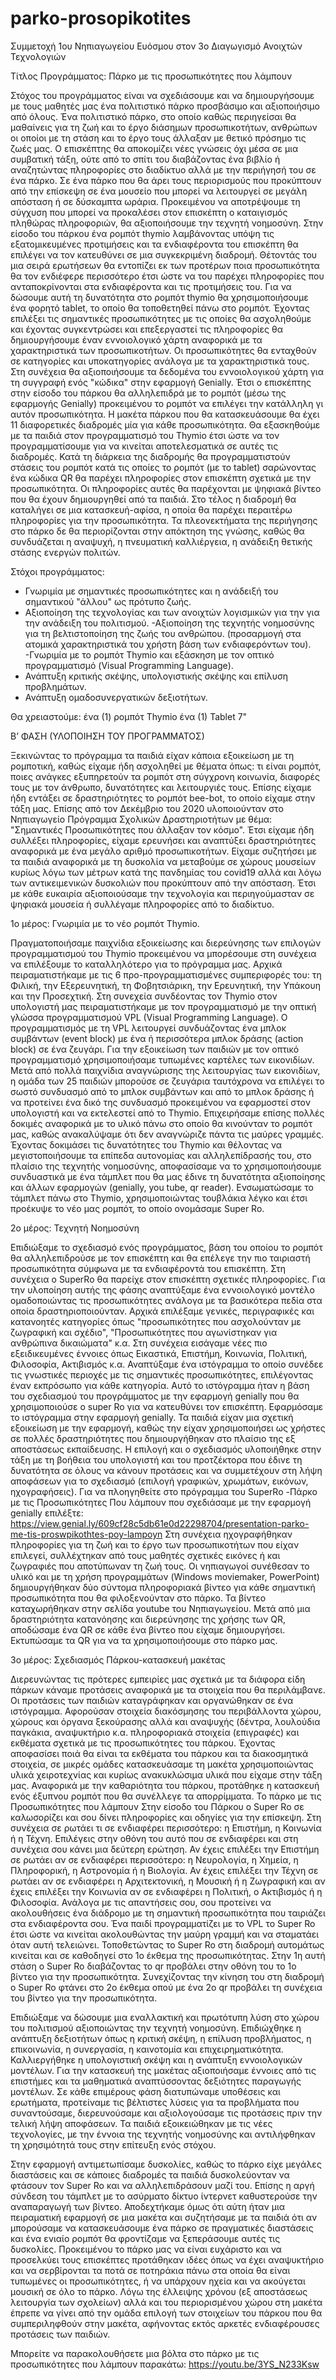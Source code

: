 # parko-prosopikotites
Συμμετοχή 1ου Νηπιαγωγείου Ευόσμου στον 3ο Διαγωγισμό Ανοιχτών Τεχνολογιών

Τίτλος Προγράμματος: Πάρκο με τις προσωπικότητες που λάμπουν

Στόχος του προγράμματος είναι να σχεδιάσουμε και να δημιουργήσουμε με τους μαθητές μας ένα πολιτιστικό πάρκο προσβάσιμο και αξιοποιήσιμο από όλους.
Ένα πολιτιστικό πάρκο, στο οποίο καθώς περιηγείσαι θα μαθαίνεις για τη ζωή και το έργο διάσημων προσωπικοτήτων, ανθρώπων οι οποίοι με τη στάση και το έργο τους άλλαξαν με θετικό πρόσημο τις ζωές μας. Ο επισκέπτης θα αποκομίζει νέες γνώσεις όχι μέσα σε μια συμβατική τάξη, ούτε από το σπίτι του διαβάζοντας ένα βιβλίο ή αναζητώντας πληροφορίες στο διαδίκτυο αλλά με την περιήγησή του σε ένα πάρκο. Σε ένα πάρκο που θα άρει τους περιορισμούς που προκύπτουν από την επίσκεψη σε ένα μουσείο που μπορεί να λειτουργεί σε μεγάλη απόσταση ή σε δύσκαμπτα ωράρια. 
Προκειμένου να αποτρέψουμε τη σύγχυση που μπορεί να προκαλέσει στον επισκέπτη ο καταιγισμός πληθώρας πληροφοριών, θα αξιοποιήσουμε την τεχνητή νοημοσύνη. Στην είσοδο του πάρκου ένα ρομπότ thymio λαμβάνοντας υπόψη τις εξατομικευμένες προτιμήσεις και τα ενδιαφέροντα του επισκέπτη θα επιλέγει να τον κατευθύνει σε μια συγκεκριμένη διαδρομή. Θέτοντάς του μια σειρά ερωτήσεων θα εντοπίζει εκ των προτέρων ποια προσωπικότητα θα τον ενδιέφερε περισσότερο έτσι ώστε να του παρέχει πληροφορίες που ανταποκρίνονται στα ενδιαφέροντα και τις προτιμήσεις του. Για να δώσουμε αυτή τη δυνατότητα στο ρομπότ thymio θα χρησιμοποιήσουμε ένα φορητό tablet, το οποίο θα τοποθετηθεί πάνω στο ρομπότ. 
Έχοντας επιλέξει τις σημαντικές προσωπικότητες με τις οποίες θα ασχοληθούμε και έχοντας συγκεντρώσει και επεξεργαστεί τις πληροφορίες θα δημιουργήσουμε έναν εννοιολογικό χάρτη αναφορικά με τα χαρακτηριστικά των προσωπικοτήτων. Οι προσωπικότητες θα ενταχθούν σε κατηγορίες και υποκατηγορίες ανάλογα με τα χαρακτηριστικά τους. Στη συνέχεια θα αξιοποιήσουμε τα δεδομένα του εννοιολογικού χάρτη για τη συγγραφή ενός "κώδικα" στην εφαρμογή Genially. Έτσι ο επισκέπτης στην είσοδο του πάρκου θα αλληλεπιδρά με το ρομπότ (μέσω της εφαρμογής Genially) προκειμένου το ρομπότ να επιλέγει την κατάλληλη γι αυτόν προσωπικότητα. 
Η μακέτα πάρκου που θα κατασκευάσουμε θα έχει 11 διαφορετικές διαδρομές μία για κάθε προσωπικότητα. Θα εξασκηθούμε με τα παιδιά στον προγραμματισμό του Thymio έτσι ώστε να τον προγραμματίσουμε για να κινείται αποτελεσματικά σε αυτές τις διαδρομές. Κατά τη διάρκεια της διαδρομής θα προγραμματιστούν στάσεις του ρομπότ κατά τις οποίες το ρομπότ (με το tablet) σαρώνοντας ένα κώδικα QR θα παρέχει πληροφορίες στον επισκέπτη σχετικά με την προσωπικότητα. Οι πληροφορίες αυτές θα παρέχονται με ψηφιακά βίντεο που θα έχουν δημιουργηθεί από τα παιδιά. Στο τέλος η διαδρομή θα καταλήγει σε μια κατασκευή-αφίσα, η οποία θα παρέχει περαιτέρω πληροφορίες για την προσωπικότητα. 
Τα πλεονεκτήματα της περιήγησης στο πάρκο δε θα περιορίζονται στην απόκτηση της γνώσης, καθώς θα συνδυάζεται η αναψυχή, η πνευματική καλλιέργεια, η ανάδειξη θετικής στάσης ενεργών πολιτών. 


Στόχοι προγράμματος:
- Γνωριμία με σημαντικές προσωπικότητες και η ανάδειξή του σημαντικού "άλλου" ως πρότυπο ζωής.
- Αξιοποίηση της τεχνολογίας και των ανοιχτών λογισμικών για την για την ανάδειξη του πολιτισμού. 
-Αξιοποίηση της τεχνητής νοημοσύνης για τη βελτιστοποίηση της ζωής του ανθρώπου. (προσαρμογή στα ατομικά χαρακτηριστικά του χρήστη βάση των ενδιαφερόντων του). 
-Γνωριμία με το ρομπότ Thymio και εξάσκηση με τον οπτικό προγραμματισμό (Visual Programming Language).
- Ανάπτυξη κριτικής σκέψης, υπολογιστικής σκέψης και επίλυση προβλημάτων. 
- Ανάπτυξη ομαδοσυνεργατικών δεξιοτήτων.

Θα χρειαστούμε:
 ένα (1) ρομπότ Thymio
ένα (1) Tablet 7" 

Β’ ΦΑΣΗ (ΥΛΟΠΟΙΗΣΗ ΤΟΥ ΠΡΟΓΡΑΜΜΑΤΟΣ)

Ξεκινώντας το πρόγραμμα τα παιδιά είχαν κάποια εξοικείωση με τη ρομποτική, καθώς είχαμε ήδη ασχοληθεί με θέματα όπως: τι είναι ρομπότ, ποιες ανάγκες εξυπηρετούν τα ρομπότ στη σύγχρονη κοινωνία, διαφορές τους με τον άνθρωπο, δυνατότητες και λειτουργιές τους. Επίσης είχαμε ήδη εντάξει σε δραστηριότητες το ρομπότ bee-bot, το οποίο είχαμε στην τάξη μας.
Επίσης από τον Δεκέμβριο του 2020 υλοποιούνταν στο Νηπιαγωγείο Πρόγραμμα Σχολικών Δραστηριοτήτων με θέμα: "Σημαντικές Προσωπικότητες που άλλαξαν τον κόσμο". Έτσι είχαμε ήδη συλλέξει πληροφορίες, είχαμε ερευνήσει και αναπτύξει δραστηριότητες αναφορικά με ένα μεγάλο αριθμό προσωπικοτήτων. Είχαμε συζητήσει με τα παιδιά αναφορικά με τη δυσκολία να μεταβούμε σε χώρους μουσείων κυρίως λόγω των μέτρων κατά της πανδημίας του covid19 αλλά και λόγω των αντικειμενικών δυσκολιών που προκύπτουν από την απόσταση. Έτσι με κάθε ευκαιρία αξιοποιούσαμε την τεχνολογία και περιηγούμασταν σε ψηφιακά μουσεία ή συλλέγαμε πληροφορίες από το διαδίκτυο.

1ο μέρος: Γνωριμία με το νέο ρομπότ Thymio.

Πραγματοποιήσαμε παιχνίδια εξοικείωσης και διερεύνησης των επιλογών προγραμματισμού του Thymio προκειμένου να μπορέσουμε στη συνέχεια να επιλέξουμε το καταλληλότερο για το πρόγραμμα μας. Αρχικά πειραματιστήκαμε με τις 6 προ-προγραμματισμένες συμπεριφορές του: τη Φιλική, την Εξερευνητική, τη Φοβητσιάρικη, την Ερευνητική, την Υπάκουη και την Προσεχτική. 
Στη συνεχεία συνδέοντας τον Thymio στον υπολογιστή μας πειραματιστήκαμε με τον προγραμματισμό με την οπτική γλώσσα προγραμματισμού VPL (Visual Programming Language). Ο προγραμματισμός με τη VPL λειτουργεί συνδυάζοντας ένα μπλοκ συμβάντων (event block) με ένα ή περισσότερα μπλοκ δράσης (action block) σε ένα ζευγάρι. Για την εξοικείωση των παιδιών με τον οπτικό προγραμματισμό χρησιμοποιήσαμε τυπωμένες καρτέλες των εικονιδίων. Μετά από πολλά παιχνίδια αναγνώρισης της λειτουργίας των εικονιδίων, η ομάδα των 25 παιδιών μπορούσε σε ζευγάρια ταυτόχρονα να επιλέγει το σωστό συνδυασμό από το μπλοκ συμβάντων και από το μπλοκ δράσης ή να προτείνει ένα δικό της συνδυασμό προκειμένου να εφαρμοστεί στον υπολογιστή και να εκτελεστεί από το Thymio. 
Επιχειρήσαμε επίσης πολλές δοκιμές αναφορικά με το υλικό πάνω στο οποίο θα κινούνταν το ρομπότ μας, καθώς ανακαλύψαμε ότι δεν αναγνώριζε πάντα τις μαύρες γραμμές.
Έχοντας δοκιμάσει τις δυνατότητες του Thymio και θέλοντας να μεγιστοποιήσουμε τα επίπεδα αυτονομίας και αλληλεπίδρασής του, στο πλαίσιο της τεχνητής νοημοσύνης, αποφασίσαμε να το χρησιμοποιήσουμε συνδυαστικά με ένα τάμπλετ που θα μας έδινε τη δυνατότητα αξιοποίησης και άλλων εφαρμογών (genially, you tube, qr reader). Ενσωματώσαμε το τάμπλετ πάνω στο Thymio, χρησιμοποιώντας τουβλάκια λέγκο και έτσι προέκυψε το νέο μας ρομπότ, το οποίο ονομάσαμε Super Ro.

2ο μέρος: Τεχνητή Νοημοσύνη 

Επιδιώξαμε το σχεδιασμό ενός προγράμματος, βάση του οποίου το ρομπότ θα αλληλεπιδρούσε με τον επισκέπτη και θα επέλεγε την πιο ταιριαστή προσωπικότητα σύμφωνα με τα ενδιαφέροντά του επισκέπτη. Στη συνέχεια ο SuperRo θα παρείχε στον επισκέπτη σχετικές πληροφορίες. Για την υλοποίηση αυτής της φάσης αναπτύξαμε ένα εννοιολογικό μοντέλο ομαδοποιώντας τις προσωπικότητες ανάλογα με τα βασικότερα πεδία στα οποία δραστηριοποιούνταν. Αρχικά επιλέξαμε γενικές, περιγραφικές και κατανοητές κατηγορίες όπως  "προσωπικότητες που ασχολούνταν με ζωγραφική και σχέδιο", "Προσωπικότητες που αγωνίστηκαν για ανθρώπινα δικαιώματα" κ.α. Στη συνέχεια εισάγαμε νέες πιο εξειδικευμένες έννοιες όπως Εικαστικά, Επιστήμη, Κοινωνία, Πολιτική, Φιλοσοφία, Ακτιβισμός κ.α.
Αναπτύξαμε ένα ιστόγραμμα το οποίο συνέδεε τις γνωστικές περιοχές με τις σημαντικές προσωπικότητες, επιλέγοντας έναν εκπρόσωπο για κάθε κατηγορία. Αυτό το ιστόγραμμα ήταν η βάση του σχεδιασμού του προγράμματος με την εφαρμογή genially που θα χρησιμοποιούσε ο super Ro για να κατευθύνει τον επισκέπτη.
Εφαρμόσαμε το ιστόγραμμα στην εφαρμογή genially. Τα παιδιά είχαν μια σχετική εξοικείωση με την εφαρμογή, καθώς την είχαν χρησιμοποιήσει ως χρήστες σε πολλές δραστηριότητες που δημιουργήθηκαν στο πλαίσιο της εξ αποστάσεως εκπαίδευσης. Η επιλογή και ο σχεδιασμός υλοποιήθηκε στην τάξη με τη βοήθεια του υπολογιστή και του προτζέκτορα που έδινε τη δυνατότητα σε όλους να κάνουν προτάσεις και να συμμετέχουν στη λήψη αποφάσεων για το σχεδιασμό (επιλογή γραφικών, χρωμάτων, εικόνων, ηχογραφήσεις).
 Για να πλοηγηθείτε στο πρόγραμμα του SuperRo -Πάρκο με τις Προσωπικότητες Που λάμπουν που σχεδιάσαμε με την εφαρμογή genially επιλέξτε:
 https://view.genial.ly/609cf28c5db61e0d22298704/presentation-parko-me-tis-proswpikothtes-poy-lampoyn
Στη συνέχεια ηχογραφήθηκαν πληροφορίες για τη ζωή και το έργο των προσωπικοτήτων που είχαν επιλεγεί, συλλέχτηκαν από τους μαθητές σχετικές εικόνες ή και ζωγραφιές που αποτύπωναν τη ζωή τους. Οι νηπιαγωγοί συνέθεσαν το υλικό και με τη χρήση προγραμμάτων (Windows moviemaker, PowerPoint) δημιουργήθηκαν δύο σύντομα πληροφοριακά βίντεο για κάθε σημαντική προσωπικότητα που θα φιλοξενούνταν στο πάρκο. Τα βίντεο καταχωρήθηκαν στην σελίδα youtube του Νηπιαγωγείου.
Μετά από μια δραστηριότητα κατανόησης και διερεύνησης της χρήσης των QR, αποδώσαμε ένα QR σε κάθε ένα βίντεο που είχαμε δημιουργήσει. Εκτυπώσαμε τα QR για να τα χρησιμοποιήσουμε στο πάρκο μας.

3ο μέρος: Σχεδιασμός Πάρκου-κατασκευή μακέτας

Διερευνώντας τις πρότερες εμπειρίες μας σχετικά με τα διάφορα είδη πάρκων κάναμε προτάσεις αναφορικά με τα στοιχεία που θα περιλάμβανε. Οι προτάσεις των παιδιών καταγράφηκαν και οργανώθηκαν σε ένα ιστόγραμμα. Αφορούσαν στοιχεία διακόσμησης του περιβάλλοντα χώρου, χώρους και όργανα ξεκούρασης αλλά και αναψυχής (δέντρα, λουλούδια παγκάκια, αναψυκτήριο κ.α. πληροφοριακά στοιχεία (επιγραφές) και εκθέματα σχετικά με τις προσωπικότητες του πάρκου. 
Έχοντας αποφασίσει ποιά θα είναι τα εκθέματα του πάρκου και τα διακοσμητικά στοιχεία, σε μικρές ομάδες κατασκευάσαμε τη μακέτα χρησιμοποιώντας υλικά χειροτεχνίας και κυρίως ανακυκλώσιμα υλικά που είχαμε στην τάξη μας.
Αναφορικά με την καθαριότητα του πάρκου, προτάθηκε η κατασκευή ενός έξυπνου ρομπότ που θα συνέλλεγε τα απορρίμματα. 
Το πάρκο με τις Προσωπικότητες που λάμπουν
Στην είσοδο του Πάρκου ο Super Ro σε καλωσορίζει και σου δίνει πληροφορίες και οδηγίες για την επίσκεψη. Στη συνέχεια σε ρωτάει τι σε ενδιαφέρει περισσότερο: η Επιστήμη, η Κοινωνία ή η Τέχνη. Επιλέγεις στην οθόνη του αυτό που σε ενδιαφέρει και στη συνέχεια σου κάνει μια δεύτερη ερώτηση. Αν έχεις επιλέξει την Επιστήμη σε ρωτάει αν σε ενδιαφέρει περισσότερο: η Νευρολογία, η Χημεία, η Πληροφορική, η Αστρονομία ή η Βιολογία. Αν έχεις επιλέξει την Τέχνη σε ρωτάει αν σε ενδιαφέρει η Αρχιτεκτονική, η Μουσική ή η Ζωγραφική και αν έχεις επιλέξει την Κοινωνία αν σε ενδιαφέρει η Πολιτική, ο Ακτιβισμός ή η Φιλοσοφία. Ανάλογα με τις απαντήσεις σου, σου προτείνει να ακολουθήσεις ένα διάδρομο με τη σημαντική προσωπικότητα που ταιριάζει στα ενδιαφέροντα σου. Ένα παιδί προγραμματίζει με το VPL το Super Ro έτσι ώστε να κινείται ακολουθώντας την μαύρη γραμμή και να σταματάει όταν αυτή τελειώνει. Τοποθετώντας το Super Ro στη διαδρομή αυτομάτως κινείται και σε καθοδηγεί στο 1ο έκθεμα της προσωπικότητας. Στην 1η αυτή στάση ο Super Ro διαβάζοντας το qr προβάλει στην οθόνη του το 1ο βίντεο για την προσωπικότητα. Συνεχίζοντας την κίνηση του στη διαδρομή ο Super Ro φτάνει στο 2ο έκθεμα οπού με ένα 2ο qr προβάλει τη συνέχεια του βίντεο για την προσωπικότητα.

Επιδιώξαμε να δώσουμε μια εναλλακτική και πρωτότυπη λύση στο χώρου του πολιτισμού  αξιοποιώντας την τεχνητή νοημοσύνη. Επιδιώχθηκε η ανάπτυξη δεξιοτήτων όπως η κριτική σκέψη, η επίλυση προβλήματος, η επικοινωνία, η συνεργασία, η καινοτομία και επιχειρηματικότητα. Καλλιεργήθηκε  η υπολογιστική σκέψη και η ανάπτυξη εννοιολογικών μοντέλων. Για την κατασκευή της μακέτας αξιοποιήσαμε έννοιες από τις επιστήμες και τα μαθηματικά αναπτύσσοντας δεξιότητες παραγωγής μοντέλων. Σε κάθε επιμέρους φάση διατυπώναμε υποθέσεις και ερωτήματα, προτείναμε τις βέλτιστες λύσεις για τα προβλήματα που συναντούσαμε, διερευνούσαμε και αξιολογούσαμε τις προτάσεις πριν την τελική λήψη αποφάσεων. Τα παιδιά εξοικειώθηκαν με τις νέες τεχνολογίες, με την έννοια της τεχνητής νοημοσύνης και αντιλήφθηκαν τη χρησιμότητά τους στην επίτευξη ενός στόχου. 

Στην εφαρμογή αντιμετωπίσαμε δυσκολίες, καθώς το πάρκο είχε μεγάλες διαστάσεις και σε κάποιες διαδρομές τα παιδιά δυσκολεύονταν να φτάσουν τον  Super Ro και να αλληλεπιδράσουν μαζί του. Επίσης η αργή σύνδεση του τάμπλετ με το ασύρματο δίκτυο ίντερνετ καθυστερούσε την αναπαραγωγή των βίντεο. Αποδεχτήκαμε όμως ότι αύτη ήταν μια πειραματική εφαρμογή σε μια μακέτα και συζητήσαμε με τα παιδιά ότι αν μπορούσαμε να κατασκευάσουμε ένα πάρκο σε πραγματικές διαστάσεις και ένα ενιαίο ρομπότ θα φροντίζαμε να ξεπεράσουμε αυτές τις δυσκολίες. Προκειμένου το πάρκο μας να είναι ευχάριστο και να προσελκύει τους επισκέπτες προτάθηκαν ιδέες όπως να έχει αναψυκτήριο και να σερβίρονται τα ποτά σε ποτηράκια πάνω στα οποία θα είναι τυπωμένες οι προσωπικότητες, ή να υπάρχουν ηχεία και να ακούγεται μουσική σε όλο το πάρκο. Λόγω της έλλειψης χρόνου (εξ αποστάσεως λειτουργία των σχολείων) αλλά και του περιορισμένου χώρου στη μακέτα έπρεπε να γίνει από την ομάδα επιλογή των στοιχείων του πάρκου που θα συμπεριληφθούν στην μακέτα, αφήνοντας εκτός αρκετές ενδιαφέρουσες προτάσεις των παιδιών. 

Μπορείτε να παρακολουθήσετε μια βόλτα στο πάρκο με τις προσωπικότητες που λάμπουν παρακάτω:
https://youtu.be/3YS_N233Ksw


